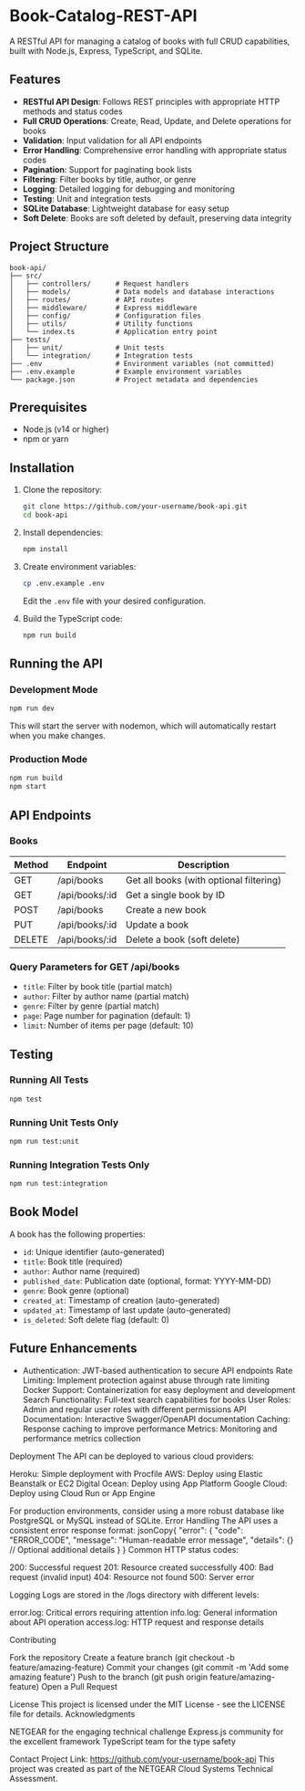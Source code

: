 # Book-Catalog-REST-API
A RESTful API for managing a catalog of books with full CRUD capabilities, built with Node.js, Express, TypeScript, and SQLite.

## Features

- **RESTful API Design**: Follows REST principles with appropriate HTTP methods and status codes
- **Full CRUD Operations**: Create, Read, Update, and Delete operations for books
- **Validation**: Input validation for all API endpoints
- **Error Handling**: Comprehensive error handling with appropriate status codes
- **Pagination**: Support for paginating book lists
- **Filtering**: Filter books by title, author, or genre
- **Logging**: Detailed logging for debugging and monitoring
- **Testing**: Unit and integration tests
- **SQLite Database**: Lightweight database for easy setup
- **Soft Delete**: Books are soft deleted by default, preserving data integrity

## Project Structure

```
book-api/
├── src/
│   ├── controllers/      # Request handlers
│   ├── models/           # Data models and database interactions
│   ├── routes/           # API routes
│   ├── middleware/       # Express middleware
│   ├── config/           # Configuration files
│   ├── utils/            # Utility functions
│   └── index.ts          # Application entry point
├── tests/
│   ├── unit/             # Unit tests
│   └── integration/      # Integration tests
├── .env                  # Environment variables (not committed)
├── .env.example          # Example environment variables
└── package.json          # Project metadata and dependencies
```

## Prerequisites

- Node.js (v14 or higher)
- npm or yarn

## Installation

1. Clone the repository:
   ```bash
   git clone https://github.com/your-username/book-api.git
   cd book-api
   ```

2. Install dependencies:
   ```bash
   npm install
   ```

3. Create environment variables:
   ```bash
   cp .env.example .env
   ```
   
   Edit the `.env` file with your desired configuration.

4. Build the TypeScript code:
   ```bash
   npm run build
   ```

## Running the API

### Development Mode

```bash
npm run dev
```

This will start the server with nodemon, which will automatically restart when you make changes.

### Production Mode

```bash
npm run build
npm start
```

## API Endpoints

### Books

| Method | Endpoint         | Description                                     |
|--------|------------------|-------------------------------------------------|
| GET    | /api/books       | Get all books (with optional filtering)         |
| GET    | /api/books/:id   | Get a single book by ID                         |
| POST   | /api/books       | Create a new book                               |
| PUT    | /api/books/:id   | Update a book                                   |
| DELETE | /api/books/:id   | Delete a book (soft delete)                     |

### Query Parameters for GET /api/books

- `title`: Filter by book title (partial match)
- `author`: Filter by author name (partial match)
- `genre`: Filter by genre (partial match)
- `page`: Page number for pagination (default: 1)
- `limit`: Number of items per page (default: 10)

## Testing

### Running All Tests

```bash
npm test
```

### Running Unit Tests Only

```bash
npm run test:unit
```

### Running Integration Tests Only

```bash
npm run test:integration
```

## Book Model

A book has the following properties:

- `id`: Unique identifier (auto-generated)
- `title`: Book title (required)
- `author`: Author name (required)
- `published_date`: Publication date (optional, format: YYYY-MM-DD)
- `genre`: Book genre (optional)
- `created_at`: Timestamp of creation (auto-generated)
- `updated_at`: Timestamp of last update (auto-generated)
- `is_deleted`: Soft delete flag (default: 0)

## Future Enhancements

- Authentication: JWT-based authentication to secure API endpoints
Rate Limiting: Implement protection against abuse through rate limiting
Docker Support: Containerization for easy deployment and development
Search Functionality: Full-text search capabilities for books
User Roles: Admin and regular user roles with different permissions
API Documentation: Interactive Swagger/OpenAPI documentation
Caching: Response caching to improve performance
Metrics: Monitoring and performance metrics collection

Deployment
The API can be deployed to various cloud providers:

Heroku: Simple deployment with Procfile
AWS: Deploy using Elastic Beanstalk or EC2
Digital Ocean: Deploy using App Platform
Google Cloud: Deploy using Cloud Run or App Engine

For production environments, consider using a more robust database like PostgreSQL or MySQL instead of SQLite.
Error Handling
The API uses a consistent error response format:
jsonCopy{
  "error": {
    "code": "ERROR_CODE",
    "message": "Human-readable error message",
    "details": {}  // Optional additional details
  }
}
Common HTTP status codes:

200: Successful request
201: Resource created successfully
400: Bad request (invalid input)
404: Resource not found
500: Server error

Logging
Logs are stored in the /logs directory with different levels:

error.log: Critical errors requiring attention
info.log: General information about API operation
access.log: HTTP request and response details

Contributing

Fork the repository
Create a feature branch (git checkout -b feature/amazing-feature)
Commit your changes (git commit -m 'Add some amazing feature')
Push to the branch (git push origin feature/amazing-feature)
Open a Pull Request

License
This project is licensed under the MIT License - see the LICENSE file for details.
Acknowledgments

NETGEAR for the engaging technical challenge
Express.js community for the excellent framework
TypeScript team for the type safety

Contact
Project Link: https://github.com/your-username/book-api
This project was created as part of the NETGEAR Cloud Systems Technical Assessment.
